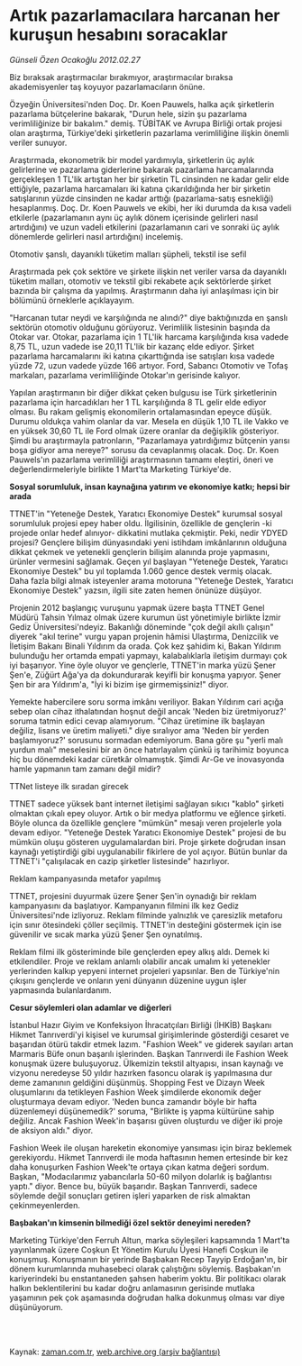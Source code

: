 # Artık pazarlamacılara harcanan her kuruşun hesabını soracaklar

*Günseli Özen Ocakoğlu 2012.02.27*

<td class="columnist-detail">
<p>Biz bıraksak araştırmacılar bırakmıyor, araştırmacılar bıraksa akademisyenler taş koyuyor pazarlamacıların önüne.</p>
<p>
<div id="haberMetinDiv">
<p>Özyeğin Üniversitesi'nden Doç. Dr. Koen Pauwels, halka açık şirketlerin pazarlama bütçelerine bakarak, "Durun hele, sizin şu pazarlama verimliliğinize bir bakalım." demiş. TÜBİTAK ve Avrupa Birliği ortak projesi olan araştırma, Türkiye'deki şirketlerin pazarlama verimliliğine ilişkin önemli veriler sunuyor.
<p>Araştırmada, ekonometrik bir model yardımıyla, şirketlerin üç aylık gelirlerine ve pazarlama giderlerine bakarak pazarlama harcamalarında gerçekleşen 1 TL'lik artıştan her bir şirketin TL cinsinden ne kadar gelir elde ettiğiyle, pazarlama harcamaları iki katına çıkarıldığında her bir şirketin satışlarının yüzde cinsinden ne kadar arttığı (pazarlama-satış esnekliği) hesaplanmış. Doç. Dr. Koen Pauwels ve ekibi, her iki durumda da kısa vadeli etkilerle (pazarlamanın aynı üç aylık dönem içerisinde gelirleri nasıl artırdığını) ve uzun vadeli etkilerini (pazarlamanın cari ve sonraki üç aylık dönemlerde gelirleri nasıl artırdığını) incelemiş.
<p>Otomotiv şanslı, dayanıklı tüketim malları şüpheli, tekstil ise sefil
<p>Araştırmada pek çok sektöre ve şirkete ilişkin net veriler varsa da dayanıklı tüketim malları, otomotiv ve tekstil gibi rekabete açık sektörlerde şirket bazında bir çalışma da yapılmış. Araştırmanın daha iyi anlaşılması için bir bölümünü örneklerle açıklayayım.
<p>"Harcanan tutar neydi ve karşılığında ne alındı?" diye baktığınızda en şanslı sektörün otomotiv olduğunu görüyoruz. Verimlilik listesinin başında da Otokar var. Otokar, pazarlama için 1 TL'lik harcama karşılığında kısa vadede 8,75 TL, uzun vadede ise 20,11 TL'lik bir kazanç elde ediyor. Şirket pazarlama harcamalarını iki katına çıkarttığında ise satışları kısa vadede yüzde 72, uzun vadede yüzde 166 artıyor. Ford, Sabancı Otomotiv ve Tofaş markaları, pazarlama verimliliğinde Otokar'ın gerisinde kalıyor.
<p>Yapılan araştırmanın bir diğer dikkat çeken bulgusu ise Türk şirketlerinin pazarlama için harcadıkları her 1 TL karşılığında 8 TL gelir elde ediyor olması. Bu rakam gelişmiş ekonomilerin ortalamasından epeyce düşük. Durumu oldukça vahim olanlar da var. Mesela en düşük 1,10 TL ile Vakko ve en yüksek 30,60 TL ile Ford olmak üzere oranlar da değişiklik gösteriyor. Şimdi bu araştırmayla patronların, "Pazarlamaya yatırdığımız bütçenin yarısı boşa gidiyor ama nereye?" sorusu da cevaplanmış olacak. Doç. Dr. Koen Pauwels'ın pazarlama verimliliği araştırmasının tamamı eleştiri, öneri ve değerlendirmeleriyle birlikte 1 Mart'ta Marketing Türkiye'de.
<p>
<p><b>Sosyal sorumluluk, insan kaynağına yatırım ve ekonomiye katkı; hepsi bir arada</b>
<p>TTNET'in "Yeteneğe Destek, Yaratıcı Ekonomiye Destek" kurumsal sosyal sorumluluk projesi epey haber oldu. İlgilisinin, özellikle de gençlerin -ki projede onlar hedef alınıyor- dikkatini mutlaka çekmiştir. Peki, nedir YDYED projesi? Gençlere bilişim dünyasındaki yeni istihdam imkânlarının olduğuna dikkat çekmek ve yetenekli gençlerin bilişim alanında proje yapmasını, ürünler vermesini sağlamak. Geçen yıl başlayan "Yeteneğe Destek, Yaratıcı Ekonomiye Destek" bu yıl toplamda 1.060 gence destek vermiş olacak. Daha fazla bilgi almak isteyenler arama motoruna "Yeteneğe Destek, Yaratıcı Ekonomiye Destek" yazsın, ilgili site zaten hemen önünüze düşüyor.
<p>Projenin 2012 başlangıç vuruşunu yapmak üzere başta TTNET Genel Müdürü Tahsin Yılmaz olmak üzere kurumun üst yönetimiyle birlikte İzmir Gediz Üniversitesi'ndeyiz. Bakanlığı döneminde "çok değil akıllı çalışın" diyerek "akıl terine" vurgu yapan projenin hâmisi Ulaştırma, Denizcilik ve İletişim Bakanı Binali Yıldırım da orada. Çok kez şahidim ki, Bakan Yıldırım bulunduğu her ortamda empati yapmayı, kalabalıklarla iletişim durmayı çok iyi başarıyor. Yine öyle oluyor ve gençlerle, TTNET'in marka yüzü Şener Şen'e, Züğürt Ağa'ya da dokundurarak keyifli bir konuşma yapıyor. Şener Şen bir ara Yıldırım'a, "İyi ki bizim işe girmemişsiniz!" diyor.
<p>Yemekte habercilere soru sorma imkânı veriliyor. Bakan Yıldırım cari açığa sebep olan cihaz ithalatından hoşnut değil ancak 'Neden biz üretmiyoruz?' soruma tatmin edici cevap alamıyorum. "Cihaz üretimine ilk başlayan değiliz, lisans ve üretim maliyeti." diye sıralıyor ama 'Neden bir yerden başlamıyoruz?' sorusunu sormadan edemiyorum. Bana göre şu "yerli malı yurdun malı" meselesini bir an önce hatırlayalım çünkü iş tarihimiz boyunca hiç bu dönemdeki kadar cüretkâr olmamıştık. Şimdi Ar-Ge ve inovasyonda hamle yapmanın tam zamanı değil midir?
<p>TTNet listeye ilk sıradan girecek
<p>TTNET sadece yüksek bant internet iletişimi sağlayan sıkıcı "kablo" şirketi olmaktan çıkalı epey oluyor. Artık o bir medya platformu ve eğlence şirketi. Böyle olunca da özellikle gençlere "mümkün" mesajı veren projelerle yola devam ediyor. "Yeteneğe Destek Yaratıcı Ekonomiye Destek" projesi de bu mümkün oluşu gösteren uygulamalardan biri. Proje şirkete doğrudan insan kaynağı yetiştirdiği gibi uygulanabilir fikirlere de yol açıyor. Bütün bunlar da TTNET'i "çalışılacak en cazip şirketler listesinde" hazırlıyor.
<p>Reklam kampanyasında metafor yapılmış
<p>TTNET, projesini duyurmak üzere Şener Şen'in oynadığı bir reklam kampanyasını da başlatıyor. Kampanyanın filmini ilk kez Gediz Üniversitesi'nde izliyoruz. Reklam filminde yalnızlık ve çaresizlik metaforu için sınır ötesindeki çöller seçilmiş. TTNET'in desteğini göstermek için ise güvenilir ve sıcak marka yüzü Şener Şen oynatılmış.
<p>Reklam filmi ilk gösteriminde bile gençlerden epey alkış aldı. Demek ki etkilendiler. Proje ve reklam anlamlı olabilir ancak umalım ki yetenekler yerlerinden kalkıp yepyeni internet projeleri yapsınlar. Ben de Türkiye'nin çıkışını gençlerde ve onların yeni dünyanın düzenine uygun işler yapmasında bulanlardanım.
<p>
<p><b>Cesur söylemleri olan adamlar ve diğerleri</b>
<p>İstanbul Hazır Giyim ve Konfeksiyon İhracatçıları Birliği (İHKİB) Başkanı Hikmet Tanrıverdi'yi kişisel ve kurumsal girişimlerinde gösterdiği cesaret ve başarıdan ötürü takdir etmek lazım. "Fashion Week" ve giderek sayıları artan Marmaris Büfe onun başarılı işlerinden. Başkan Tanrıverdi ile Fashion Week konuşmak üzere buluşuyoruz. Ülkemizin tekstil altyapısı, insan kaynağı ve vizyonu neredeyse 50 yıldır hazırken fasoncu olarak iş yapılmasına dur deme zamanının geldiğini düşünmüş. Shopping Fest ve Dizayn Week oluşumlarını da tetikleyen Fashion Week şimdilerde ekonomik değer oluşturmaya devam ediyor. 'Neden bunca zamandır böyle bir hafta düzenlemeyi düşünemedik?' soruma, "Birlikte iş yapma kültürüne sahip değiliz. Ancak Fashion Week'in başarısı güven oluşturdu ve diğer iki proje de aksiyon aldı." diyor.
<p>Fashion Week ile oluşan hareketin ekonomiye yansıması için biraz beklemek gerekiyordu. Hikmet Tanrıverdi ile moda haftasının hemen ertesinde bir kez daha konuşurken Fashion Week'te ortaya çıkan katma değeri sordum. Başkan, "Modacılarımız yabancılarla 50-60 milyon dolarlık iş bağlantısı yaptı." diyor. Bence bu, büyük başarıdır. Başkan Tanrıverdi, sadece söylemde değil sonuçları getiren işleri yaparken de risk almaktan çekinmeyenlerden.
<p>
<p><b>Başbakan'ın kimsenin bilmediği özel sektör deneyimi nereden?</b>
<p>Marketing Türkiye'den Ferruh Altun, marka söyleşileri kapsamında 1 Mart'ta yayınlanmak üzere Coşkun Et Yönetim Kurulu Üyesi Hanefi Coşkun ile konuşmuş. Konuşmanın bir yerinde Başbakan Recep Tayyip Erdoğan'ın, bir dönem kurumlarında muhasebeci olarak çalıştığını söylemiş. Başbakan'ın kariyerindeki bu enstantaneden şahsen haberim yoktu. Bir politikacı olarak halkın beklentilerini bu kadar doğru anlamasının gerisinde mutlaka yaşamının pek çok aşamasında doğrudan halka dokunmuş olması var diye düşünüyorum.</p></p></p></p></p></p></p></p></p></p></p></p></p></p></p></p></p></p></p></p></p></p></p></div>
</p>


<p><br>
		 </br></p></td>

Kaynak: [zaman.com.tr](http://zaman.com.tr/yazar.do?yazino=1251231), [web.archive.org (arşiv bağlantısı)](http://web.archive.org/web/20120316071106/http://www.zaman.com.tr:80/yazar.do?yazino=1251231)
